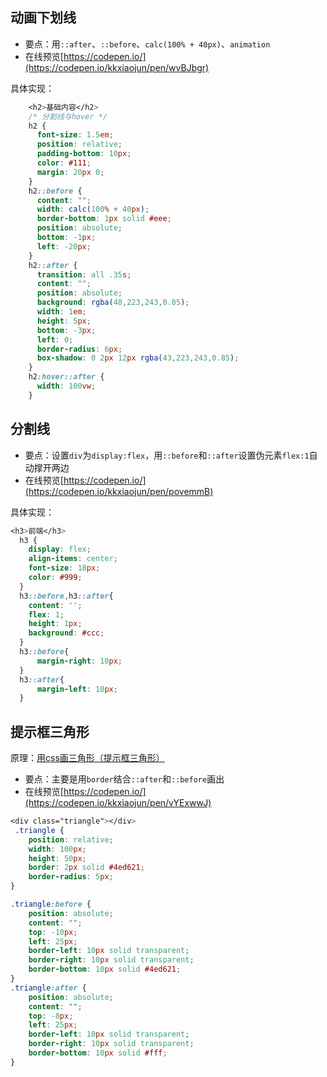 ## 动画下划线
* 要点：用`::after`、`::before`、`calc(100% + 40px)`、`animation`
* 在线预览[https://codepen.io/](https://codepen.io/kkxiaojun/pen/wvBJbgr)


具体实现：
```css
    <h2>基础内容</h2>
    /* 分割线与hover */
    h2 {
      font-size: 1.5em;
      position: relative;
      padding-bottom: 10px;
      color: #111;
      margin: 20px 0;
    }
    h2::before {
      content: "";
      width: calc(100% + 40px);
      border-bottom: 1px solid #eee;
      position: absolute;
      bottom: -1px;
      left: -20px;
    }
    h2::after {
      transition: all .35s;
      content: "";
      position: absolute;
      background: rgba(48,223,243,0.85);
      width: 1em;
      height: 5px;
      bottom: -3px;
      left: 0;
      border-radius: 6px;
      box-shadow: 0 2px 12px rgba(43,223,243,0.85);
    }
    h2:hover::after {
      width: 100vw;
    }
```
## 分割线
* 要点：设置`div`为`display:flex`，用`::before`和`::after`设置伪元素`flex:1`自动撑开两边
* 在线预览[https://codepen.io/](https://codepen.io/kkxiaojun/pen/povemmB)

具体实现：
```css
<h3>前端</h3>
  h3 {
    display: flex;
    align-items: center;
    font-size: 18px;
    color: #999;
  }
  h3::before,h3::after{
    content: '';
    flex: 1;
    height: 1px;
    background: #ccc;
  }
  h3::before{
      margin-right: 10px;
  }
  h3::after{
      margin-left: 10px;
  }
```
## 提示框三角形
原理：[用css画三角形（提示框三角形）](https://blog.csdn.net/hope_It/article/details/70217954)

* 要点：主要是用`border`结合`::after`和`::before`画出
* 在线预览[https://codepen.io/](https://codepen.io/kkxiaojun/pen/vYExwwJ)
```css
<div class="triangle"></div>
 .triangle {
    position: relative;
    width: 100px;
    height: 50px;
    border: 2px solid #4ed621;
    border-radius: 5px;
}

.triangle:before {
    position: absolute;
    content: "";
    top: -10px;
    left: 25px;
    border-left: 10px solid transparent;
    border-right: 10px solid transparent;
    border-bottom: 10px solid #4ed621;
}
.triangle:after {
    position: absolute;
    content: "";
    top: -8px;
    left: 25px;
    border-left: 10px solid transparent;
    border-right: 10px solid transparent;
    border-bottom: 10px solid #fff;
}
```

